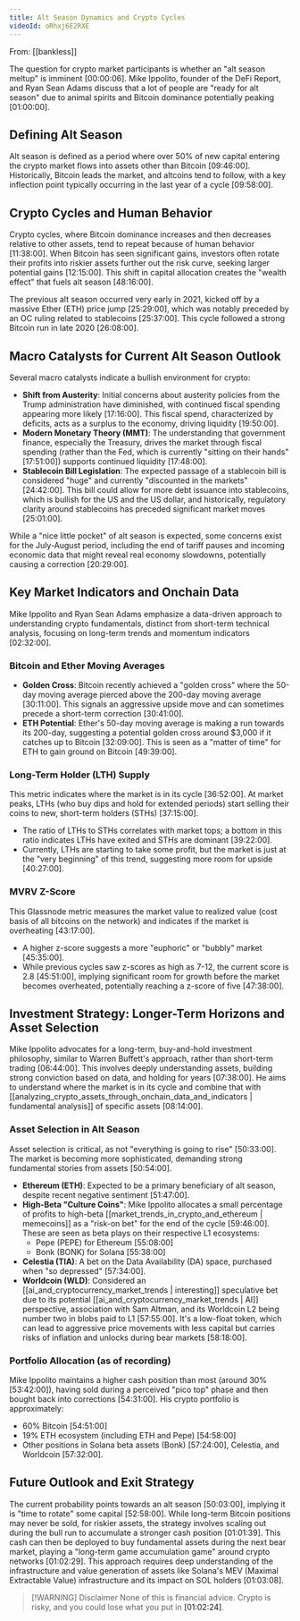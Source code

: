 ```yaml
---
title: Alt Season Dynamics and Crypto Cycles
videoId: oRhxj6E2RXE
---
```


From: [[bankless]] <br/> 

The question for crypto market participants is whether an "alt season meltup" is imminent <a class="yt-timestamp" data-t="00:00:06">[00:00:06]</a>. Mike Ippolito, founder of the DeFi Report, and Ryan Sean Adams discuss that a lot of people are "ready for alt season" due to animal spirits and Bitcoin dominance potentially peaking <a class="yt-timestamp" data-t="01:00:00">[01:00:00]</a>.

## Defining Alt Season

Alt season is defined as a period where over 50% of new capital entering the crypto market flows into assets other than Bitcoin <a class="yt-timestamp" data-t="09:46:00">[09:46:00]</a>. Historically, Bitcoin leads the market, and altcoins tend to follow, with a key inflection point typically occurring in the last year of a cycle <a class="yt-timestamp" data-t="09:58:00">[09:58:00]</a>.

## Crypto Cycles and Human Behavior

Crypto cycles, where Bitcoin dominance increases and then decreases relative to other assets, tend to repeat because of human behavior <a class="yt-timestamp" data-t="11:38:00">[11:38:00]</a>. When Bitcoin has seen significant gains, investors often rotate their profits into riskier assets further out the risk curve, seeking larger potential gains <a class="yt-timestamp" data-t="12:15:00">[12:15:00]</a>. This shift in capital allocation creates the "wealth effect" that fuels alt season <a class="yt-timestamp" data-t="48:16:00">[48:16:00]</a>.

The previous alt season occurred very early in 2021, kicked off by a massive Ether (ETH) price jump <a class="yt-timestamp" data-t="25:29:00">[25:29:00]</a>, which was notably preceded by an OC ruling related to stablecoins <a class="yt-timestamp" data-t="25:37:00">[25:37:00]</a>. This cycle followed a strong Bitcoin run in late 2020 <a class="yt-timestamp" data-t="26:08:00">[26:08:00]</a>.

## Macro Catalysts for Current Alt Season Outlook

Several macro catalysts indicate a bullish environment for crypto:
*   **Shift from Austerity**: Initial concerns about austerity policies from the Trump administration have diminished, with continued fiscal spending appearing more likely <a class="yt-timestamp" data-t="17:16:00">[17:16:00]</a>. This fiscal spend, characterized by deficits, acts as a surplus to the economy, driving liquidity <a class="yt-timestamp" data-t="19:50:00">[19:50:00]</a>.
*   **Modern Monetary Theory (MMT)**: The understanding that government finance, especially the Treasury, drives the market through fiscal spending (rather than the Fed, which is currently "sitting on their hands" <a class="yt-timestamp" data-t="17:51:00">[17:51:00]</a>) supports continued liquidity <a class="yt-timestamp" data-t="17:48:00">[17:48:00]</a>.
*   **Stablecoin Bill Legislation**: The expected passage of a stablecoin bill is considered "huge" and currently "discounted in the markets" <a class="yt-timestamp" data-t="24:42:00">[24:42:00]</a>. This bill could allow for more debt issuance into stablecoins, which is bullish for the US and the US dollar, and historically, regulatory clarity around stablecoins has preceded significant market moves <a class="yt-timestamp" data-t="25:01:00">[25:01:00]</a>.

While a "nice little pocket" of alt season is expected, some concerns exist for the July-August period, including the end of tariff pauses and incoming economic data that might reveal real economy slowdowns, potentially causing a correction <a class="yt-timestamp" data-t="20:29:00">[20:29:00]</a>.

## Key Market Indicators and Onchain Data

Mike Ippolito and Ryan Sean Adams emphasize a data-driven approach to understanding crypto fundamentals, distinct from short-term technical analysis, focusing on long-term trends and momentum indicators <a class="yt-timestamp" data-t="02:32:00">[02:32:00]</a>.

### Bitcoin and Ether Moving Averages
*   **Golden Cross**: Bitcoin recently achieved a "golden cross" where the 50-day moving average pierced above the 200-day moving average <a class="yt-timestamp" data-t="30:11:00">[30:11:00]</a>. This signals an aggressive upside move and can sometimes precede a short-term correction <a class="yt-timestamp" data-t="30:41:00">[30:41:00]</a>.
*   **ETH Potential**: Ether's 50-day moving average is making a run towards its 200-day, suggesting a potential golden cross around $3,000 if it catches up to Bitcoin <a class="yt-timestamp" data-t="32:09:00">[32:09:00]</a>. This is seen as a "matter of time" for ETH to gain ground on Bitcoin <a class="yt-timestamp" data-t="49:39:00">[49:39:00]</a>.

### Long-Term Holder (LTH) Supply
This metric indicates where the market is in its cycle <a class="yt-timestamp" data-t="36:52:00">[36:52:00]</a>. At market peaks, LTHs (who buy dips and hold for extended periods) start selling their coins to new, short-term holders (STHs) <a class="yt-timestamp" data-t="37:15:00">[37:15:00]</a>.

*   The ratio of LTHs to STHs correlates with market tops; a bottom in this ratio indicates LTHs have exited and STHs are dominant <a class="yt-timestamp" data-t="39:22:00">[39:22:00]</a>.
*   Currently, LTHs are starting to take some profit, but the market is just at the "very beginning" of this trend, suggesting more room for upside <a class="yt-timestamp" data-t="40:27:00">[40:27:00]</a>.

### MVRV Z-Score
This Glassnode metric measures the market value to realized value (cost basis of all bitcoins on the network) and indicates if the market is overheating <a class="yt-timestamp" data-t="43:17:00">[43:17:00]</a>.
*   A higher z-score suggests a more "euphoric" or "bubbly" market <a class="yt-timestamp" data-t="45:35:00">[45:35:00]</a>.
*   While previous cycles saw z-scores as high as 7-12, the current score is 2.8 <a class="yt-timestamp" data-t="45:51:00">[45:51:00]</a>, implying significant room for growth before the market becomes overheated, potentially reaching a z-score of five <a class="yt-timestamp" data-t="47:38:00">[47:38:00]</a>.

## Investment Strategy: Longer-Term Horizons and Asset Selection

Mike Ippolito advocates for a long-term, buy-and-hold investment philosophy, similar to Warren Buffett's approach, rather than short-term trading <a class="yt-timestamp" data-t="06:44:00">[06:44:00]</a>. This involves deeply understanding assets, building strong conviction based on data, and holding for years <a class="yt-timestamp" data-t="07:38:00">[07:38:00]</a>. He aims to understand where the market is in its cycle and combine that with [[analyzing_crypto_assets_through_onchain_data_and_indicators | fundamental analysis]] of specific assets <a class="yt-timestamp" data-t="08:14:00">[08:14:00]</a>.

### Asset Selection in Alt Season
Asset selection is critical, as not "everything is going to rise" <a class="yt-timestamp" data-t="50:33:00">[50:33:00]</a>. The market is becoming more sophisticated, demanding strong fundamental stories from assets <a class="yt-timestamp" data-t="50:54:00">[50:54:00]</a>.

*   **Ethereum (ETH)**: Expected to be a primary beneficiary of alt season, despite recent negative sentiment <a class="yt-timestamp" data-t="51:47:00">[51:47:00]</a>.
*   **High-Beta "Culture Coins"**: Mike Ippolito allocates a small percentage of profits to high-beta [[market_trends_in_crypto_and_ethereum | memecoins]] as a "risk-on bet" for the end of the cycle <a class="yt-timestamp" data-t="59:46:00">[59:46:00]</a>. These are seen as beta plays on their respective L1 ecosystems:
    *   Pepe (PEPE) for Ethereum <a class="yt-timestamp" data-t="55:08:00">[55:08:00]</a>
    *   Bonk (BONK) for Solana <a class="yt-timestamp" data-t="55:38:00">[55:38:00]</a>
*   **Celestia (TIA)**: A bet on the Data Availability (DA) space, purchased when "so depressed" <a class="yt-timestamp" data-t="57:34:00">[57:34:00]</a>.
*   **Worldcoin (WLD)**: Considered an [[ai_and_cryptocurrency_market_trends | interesting]] speculative bet due to its potential [[ai_and_cryptocurrency_market_trends | AI]] perspective, association with Sam Altman, and its Worldcoin L2 being number two in blobs paid to L1 <a class="yt-timestamp" data-t="57:55:00">[57:55:00]</a>. It's a low-float token, which can lead to aggressive price movements with less capital but carries risks of inflation and unlocks during bear markets <a class="yt-timestamp" data-t="58:18:00">[58:18:00]</a>.

### Portfolio Allocation (as of recording)
Mike Ippolito maintains a higher cash position than most (around 30% <a class="yt-timestamp" data-t="53:42:00">[53:42:00]</a>), having sold during a perceived "pico top" phase and then bought back into corrections <a class="yt-timestamp" data-t="54:31:00">[54:31:00]</a>. His crypto portfolio is approximately:
*   60% Bitcoin <a class="yt-timestamp" data-t="54:51:00">[54:51:00]</a>
*   19% ETH ecosystem (including ETH and Pepe) <a class="yt-timestamp" data-t="54:58:00">[54:58:00]</a>
*   Other positions in Solana beta assets (Bonk) <a class="yt-timestamp" data-t="57:24:00">[57:24:00]</a>, Celestia, and Worldcoin <a class="yt-timestamp" data-t="57:32:00">[57:32:00]</a>.

## Future Outlook and Exit Strategy

The current probability points towards an alt season <a class="yt-timestamp" data-t="50:03:00">[50:03:00]</a>, implying it is "time to rotate" some capital <a class="yt-timestamp" data-t="52:58:00">[52:58:00]</a>. While long-term Bitcoin positions may never be sold, for riskier assets, the strategy involves scaling out during the bull run to accumulate a stronger cash position <a class="yt-timestamp" data-t="01:01:39">[01:01:39]</a>. This cash can then be deployed to buy fundamental assets during the next bear market, playing a "long-term game accumulation game" around crypto networks <a class="yt-timestamp" data-t="01:02:29">[01:02:29]</a>. This approach requires deep understanding of the infrastructure and value generation of assets like Solana's MEV (Maximal Extractable Value) infrastructure and its impact on SOL holders <a class="yt-timestamp" data-t="01:03:08">[01:03:08]</a>.

> [!WARNING] Disclaimer
> None of this is financial advice. Crypto is risky, and you could lose what you put in <a class="yt-timestamp" data-t="01:02:24">[01:02:24]</a>.
